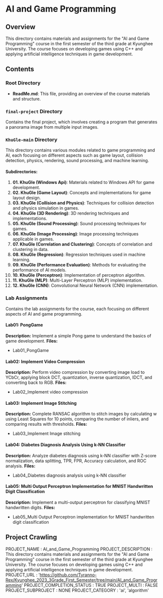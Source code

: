 # AI and Game Programming

## Overview

This directory contains materials and assignments for the "AI and Game Programming" course in the first semester of the third grade at Kyunghee University. The course focuses on developing games using C++ and applying artificial intelligence techniques in game development.

## Contents

### Root Directory

- **ReadMe.md**: This file, providing an overview of the course materials and structure.

### `final-project` Directory

Contains the final project, which involves creating a program that generates a panorama image from multiple input images.

### `KhuGle-main` Directory

This directory contains various modules related to game programming and AI, each focusing on different aspects such as game layout, collision detection, physics, rendering, sound processing, and machine learning. 

#### Subdirectories:

1. **01. KhuGle (Windows Api)**: Materials related to Windows API for game development.
2. **02. KhuGle (Game Layout)**: Concepts and implementations for game layout design.
3. **03. KhuGle (Collision and Physics)**: Techniques for collision detection and physics simulation in games.
4. **04. KhuGle (3D Rendering)**: 3D rendering techniques and implementations.
5. **05. KhuGle (Sound Processing)**: Sound processing techniques for games.
6. **06. KhuGle (Image Processing)**: Image processing techniques applicable in games.
7. **07. KhuGle (Correlation and Clustering)**: Concepts of correlation and clustering in data.
8. **08. KhuGle (Regression)**: Regression techniques used in machine learning.
9. **09. KhuGle (Performance Evaluation)**: Methods for evaluating the performance of AI models.
10. **10. KhuGle (Perceptron)**: Implementation of perceptron algorithm.
11. **11. KhuGle (MLP)**: Multi-Layer Perceptron (MLP) implementation.
12. **12. KhuGle (CNN)**: Convolutional Neural Network (CNN) implementation.

### Lab Assignments

Contains the lab assignments for the course, each focusing on different aspects of AI and game programming.

#### Lab01: PongGame
**Description:** Implement a simple Pong game to understand the basics of game development.
**Files:** 
- Lab01_PongGame

#### Lab02: Implement Video Compression
**Description:** Perform video compression by converting image load to YCbCr, applying block DCT, quantization, inverse quantization, IDCT, and converting back to RGB.
**Files:** 
- Lab02_Implement video compression

#### Lab03: Implement Image Stitching
**Description:** Complete RANSAC algorithm to stitch images by calculating w using Least Squares for 10 points, comparing the number of inliers, and comparing results with thresholds.
**Files:** 
- Lab03_Implement Image stitching

#### Lab04: Diabetes Diagnosis Analysis Using k-NN Classifier
**Description:** Analyze diabetes diagnosis using k-NN classifier with Z-score normalization, data splitting, TPR, FPR, Accuracy calculation, and ROC analysis.
**Files:** 
- Lab04_Diabetes diagnosis analysis using k-NN classifier

#### Lab05: Multi Output Perceptron Implementation for MNIST Handwritten Digit Classification
**Description:** Implement a multi-output perceptron for classifying MNIST handwritten digits.
**Files:** 
- Lab05_Multi Output Perceptron implementation for MNIST handwritten digit classification


## Project Crawling

PROJECT_NAME : AI_and_Game_Programming
PROJECT_DESCRIPTION : This directory contains materials and assignments for the "AI and Game Programming" course in the first semester of the third grade at Kyunghee University. The course focuses on developing games using C++ and applying artificial intelligence techniques in game development.
PROJECT_URL : 'https://github.com/Tyranno-Rex/Kyunghee_2023_3Grade_First_Semester/tree/main/AI_and_Game_Programming'
PROJECT_COMPLETION_STATUS : TRUE
PROJECT_MULTI : FALSE
PROJECT_SUBPROJECT : NONE
PROJECT_CATEGORY : 'ai', 'algorithm'